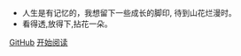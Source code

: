 
- 人生是有记忆的，我想留下一些成长的脚印, 待到山花烂漫时。
- 看得透,放得下,拈花一朵。


[GitHub](https://github.com/iamnailong/blog)
[开始阅读](README.md)
